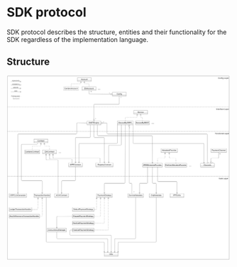 # SDK protocol

SDK protocol describes the structure, entities and their functionality for the SDK 
regardless of the implementation language.

## Structure

![Entities diagram](resources/ClassDiagram_v4.png)

